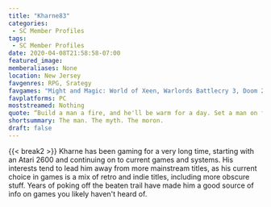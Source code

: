 ```yaml
---
title: "Kharne83"
categories:
 - SC Member Profiles
tags:
 - SC Member Profiles
date: 2020-04-08T21:58:58-07:00
featured_image:
memberaliases: None
location: New Jersey
favgenres: RPG, Srategy
favgames: "Might and Magic: World of Xeen, Warlords Battlecry 3, Doom 2, Carmageddon, DROD, Stronghold Crusader"
favplatforms: PC
moststreamed: Nothing
quote: “Build a man a fire, and he'll be warm for a day. Set a man on fire, and he'll be warm for the rest of his life. - Terry Pratchett”
shortsummary: The man. The myth. The moron.
draft: false
---
```


{{< break2 >}}
Kharne has been gaming for a very long time, starting with an Atari 2600 and continuing on to current games and systems. His interests tend to lead him away from more mainstream titles, as his current choice in games is a mix of retro and indie titles, including more obscure stuff. Years of poking off the beaten trail have made him a good source of info on games you likely haven't heard of.
